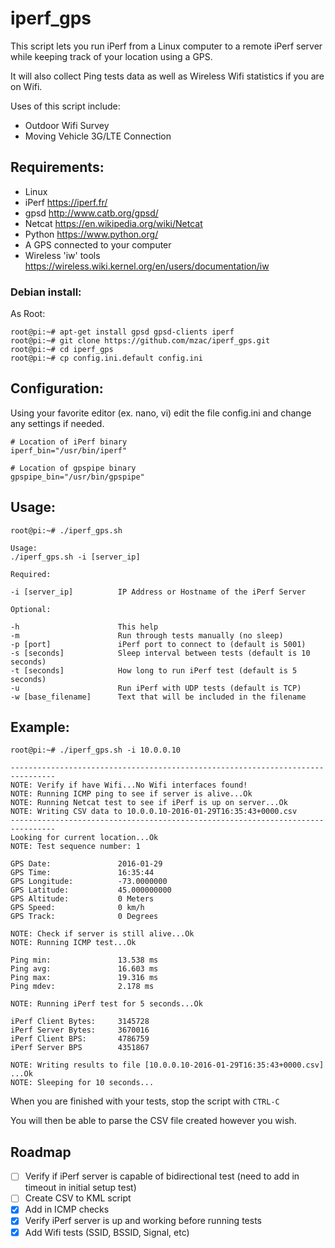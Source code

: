 # iperf_gps

This script lets you run iPerf from a Linux computer to a remote iPerf server while keeping track of your location using a GPS.

It will also collect Ping tests data as well as Wireless Wifi statistics if you are on Wifi.

Uses of this script include:
- Outdoor Wifi Survey
- Moving Vehicle 3G/LTE Connection

## Requirements:

- Linux
- iPerf https://iperf.fr/
- gpsd http://www.catb.org/gpsd/
- Netcat https://en.wikipedia.org/wiki/Netcat
- Python https://www.python.org/
- A GPS connected to your computer
- Wireless 'iw' tools https://wireless.wiki.kernel.org/en/users/documentation/iw

### Debian install:
As Root:
```
root@pi:~# apt-get install gpsd gpsd-clients iperf
root@pi:~# git clone https://github.com/mzac/iperf_gps.git
root@pi:~# cd iperf_gps
root@pi:~# cp config.ini.default config.ini
```

## Configuration:
Using your favorite editor (ex. nano, vi) edit the file config.ini and change any settings if needed.

```
# Location of iPerf binary
iperf_bin="/usr/bin/iperf"

# Location of gpspipe binary
gpspipe_bin="/usr/bin/gpspipe"
```

## Usage:
```
root@pi:~# ./iperf_gps.sh

Usage:
./iperf_gps.sh -i [server_ip]

Required:

-i [server_ip]          IP Address or Hostname of the iPerf Server

Optional:

-h                      This help
-m                      Run through tests manually (no sleep)
-p [port]               iPerf port to connect to (default is 5001)
-s [seconds]            Sleep interval between tests (default is 10 seconds)
-t [seconds]            How long to run iPerf test (default is 5 seconds)
-u                      Run iPerf with UDP tests (default is TCP)
-w [base_filename]      Text that will be included in the filename
```

## Example:
```
root@pi:~# ./iperf_gps.sh -i 10.0.0.10

--------------------------------------------------------------------------------
NOTE: Verify if have Wifi...No Wifi interfaces found!
NOTE: Running ICMP ping to see if server is alive...Ok
NOTE: Running Netcat test to see if iPerf is up on server...Ok
NOTE: Writing CSV data to 10.0.0.10-2016-01-29T16:35:43+0000.csv
--------------------------------------------------------------------------------
Looking for current location...Ok
NOTE: Test sequence number: 1

GPS Date:               2016-01-29
GPS Time:               16:35:44
GPS Longitude:          -73.0000000
GPS Latitude:           45.000000000
GPS Altitude:           0 Meters
GPS Speed:              0 km/h
GPS Track:              0 Degrees

NOTE: Check if server is still alive...Ok
NOTE: Running ICMP test...Ok

Ping min:               13.538 ms
Ping avg:               16.603 ms
Ping max:               19.316 ms
Ping mdev:              2.178 ms

NOTE: Running iPerf test for 5 seconds...Ok

iPerf Client Bytes:     3145728
iPerf Server Bytes:     3670016
iPerf Client BPS:       4786759
iPerf Server BPS        4351867

NOTE: Writing results to file [10.0.0.10-2016-01-29T16:35:43+0000.csv] ...Ok
NOTE: Sleeping for 10 seconds...
```

When you are finished with your tests, stop the script with `CTRL-C`

You will then be able to parse the CSV file created however you wish.

## Roadmap
- [ ] Verify if iPerf server is capable of bidirectional test (need to add in timeout in initial setup test)
- [ ] Create CSV to KML script
- [x] Add in ICMP checks
- [x] Verify iPerf server is up and working before running tests
- [x] Add Wifi tests (SSID, BSSID, Signal, etc)
